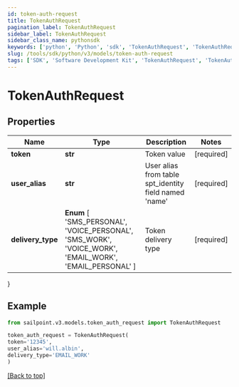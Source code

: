 ```yaml
---
id: token-auth-request
title: TokenAuthRequest
pagination_label: TokenAuthRequest
sidebar_label: TokenAuthRequest
sidebar_class_name: pythonsdk
keywords: ['python', 'Python', 'sdk', 'TokenAuthRequest', 'TokenAuthRequest'] 
slug: /tools/sdk/python/v3/models/token-auth-request
tags: ['SDK', 'Software Development Kit', 'TokenAuthRequest', 'TokenAuthRequest']
---
```


# TokenAuthRequest


## Properties

Name | Type | Description | Notes
------------ | ------------- | ------------- | -------------
**token** | **str** | Token value | [required]
**user_alias** | **str** | User alias from table spt_identity field named 'name' | [required]
**delivery_type** |  **Enum** [  'SMS_PERSONAL',    'VOICE_PERSONAL',    'SMS_WORK',    'VOICE_WORK',    'EMAIL_WORK',    'EMAIL_PERSONAL' ] | Token delivery type | [required]
}

## Example

```python
from sailpoint.v3.models.token_auth_request import TokenAuthRequest

token_auth_request = TokenAuthRequest(
token='12345',
user_alias='will.albin',
delivery_type='EMAIL_WORK'
)

```
[[Back to top]](#) 

